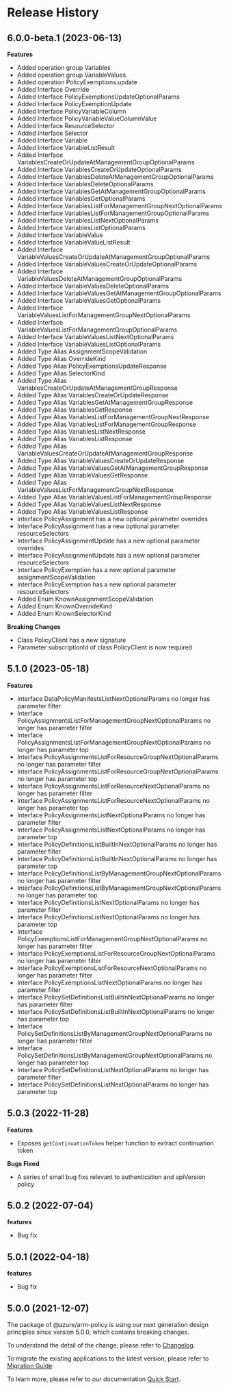 # Release History
    
## 6.0.0-beta.1 (2023-06-13)
    
**Features**

  - Added operation group Variables
  - Added operation group VariableValues
  - Added operation PolicyExemptions.update
  - Added Interface Override
  - Added Interface PolicyExemptionsUpdateOptionalParams
  - Added Interface PolicyExemptionUpdate
  - Added Interface PolicyVariableColumn
  - Added Interface PolicyVariableValueColumnValue
  - Added Interface ResourceSelector
  - Added Interface Selector
  - Added Interface Variable
  - Added Interface VariableListResult
  - Added Interface VariablesCreateOrUpdateAtManagementGroupOptionalParams
  - Added Interface VariablesCreateOrUpdateOptionalParams
  - Added Interface VariablesDeleteAtManagementGroupOptionalParams
  - Added Interface VariablesDeleteOptionalParams
  - Added Interface VariablesGetAtManagementGroupOptionalParams
  - Added Interface VariablesGetOptionalParams
  - Added Interface VariablesListForManagementGroupNextOptionalParams
  - Added Interface VariablesListForManagementGroupOptionalParams
  - Added Interface VariablesListNextOptionalParams
  - Added Interface VariablesListOptionalParams
  - Added Interface VariableValue
  - Added Interface VariableValueListResult
  - Added Interface VariableValuesCreateOrUpdateAtManagementGroupOptionalParams
  - Added Interface VariableValuesCreateOrUpdateOptionalParams
  - Added Interface VariableValuesDeleteAtManagementGroupOptionalParams
  - Added Interface VariableValuesDeleteOptionalParams
  - Added Interface VariableValuesGetAtManagementGroupOptionalParams
  - Added Interface VariableValuesGetOptionalParams
  - Added Interface VariableValuesListForManagementGroupNextOptionalParams
  - Added Interface VariableValuesListForManagementGroupOptionalParams
  - Added Interface VariableValuesListNextOptionalParams
  - Added Interface VariableValuesListOptionalParams
  - Added Type Alias AssignmentScopeValidation
  - Added Type Alias OverrideKind
  - Added Type Alias PolicyExemptionsUpdateResponse
  - Added Type Alias SelectorKind
  - Added Type Alias VariablesCreateOrUpdateAtManagementGroupResponse
  - Added Type Alias VariablesCreateOrUpdateResponse
  - Added Type Alias VariablesGetAtManagementGroupResponse
  - Added Type Alias VariablesGetResponse
  - Added Type Alias VariablesListForManagementGroupNextResponse
  - Added Type Alias VariablesListForManagementGroupResponse
  - Added Type Alias VariablesListNextResponse
  - Added Type Alias VariablesListResponse
  - Added Type Alias VariableValuesCreateOrUpdateAtManagementGroupResponse
  - Added Type Alias VariableValuesCreateOrUpdateResponse
  - Added Type Alias VariableValuesGetAtManagementGroupResponse
  - Added Type Alias VariableValuesGetResponse
  - Added Type Alias VariableValuesListForManagementGroupNextResponse
  - Added Type Alias VariableValuesListForManagementGroupResponse
  - Added Type Alias VariableValuesListNextResponse
  - Added Type Alias VariableValuesListResponse
  - Interface PolicyAssignment has a new optional parameter overrides
  - Interface PolicyAssignment has a new optional parameter resourceSelectors
  - Interface PolicyAssignmentUpdate has a new optional parameter overrides
  - Interface PolicyAssignmentUpdate has a new optional parameter resourceSelectors
  - Interface PolicyExemption has a new optional parameter assignmentScopeValidation
  - Interface PolicyExemption has a new optional parameter resourceSelectors
  - Added Enum KnownAssignmentScopeValidation
  - Added Enum KnownOverrideKind
  - Added Enum KnownSelectorKind

**Breaking Changes**

  - Class PolicyClient has a new signature
  - Parameter subscriptionId of class PolicyClient is now required
    
    
## 5.1.0 (2023-05-18)
    
**Features**

  - Interface DataPolicyManifestsListNextOptionalParams no longer has parameter filter
  - Interface PolicyAssignmentsListForManagementGroupNextOptionalParams no longer has parameter filter
  - Interface PolicyAssignmentsListForManagementGroupNextOptionalParams no longer has parameter top
  - Interface PolicyAssignmentsListForResourceGroupNextOptionalParams no longer has parameter filter
  - Interface PolicyAssignmentsListForResourceGroupNextOptionalParams no longer has parameter top
  - Interface PolicyAssignmentsListForResourceNextOptionalParams no longer has parameter filter
  - Interface PolicyAssignmentsListForResourceNextOptionalParams no longer has parameter top
  - Interface PolicyAssignmentsListNextOptionalParams no longer has parameter filter
  - Interface PolicyAssignmentsListNextOptionalParams no longer has parameter top
  - Interface PolicyDefinitionsListBuiltInNextOptionalParams no longer has parameter filter
  - Interface PolicyDefinitionsListBuiltInNextOptionalParams no longer has parameter top
  - Interface PolicyDefinitionsListByManagementGroupNextOptionalParams no longer has parameter filter
  - Interface PolicyDefinitionsListByManagementGroupNextOptionalParams no longer has parameter top
  - Interface PolicyDefinitionsListNextOptionalParams no longer has parameter filter
  - Interface PolicyDefinitionsListNextOptionalParams no longer has parameter top
  - Interface PolicyExemptionsListForManagementGroupNextOptionalParams no longer has parameter filter
  - Interface PolicyExemptionsListForResourceGroupNextOptionalParams no longer has parameter filter
  - Interface PolicyExemptionsListForResourceNextOptionalParams no longer has parameter filter
  - Interface PolicyExemptionsListNextOptionalParams no longer has parameter filter
  - Interface PolicySetDefinitionsListBuiltInNextOptionalParams no longer has parameter filter
  - Interface PolicySetDefinitionsListBuiltInNextOptionalParams no longer has parameter top
  - Interface PolicySetDefinitionsListByManagementGroupNextOptionalParams no longer has parameter filter
  - Interface PolicySetDefinitionsListByManagementGroupNextOptionalParams no longer has parameter top
  - Interface PolicySetDefinitionsListNextOptionalParams no longer has parameter filter
  - Interface PolicySetDefinitionsListNextOptionalParams no longer has parameter top
    
## 5.0.3 (2022-11-28)

**Features**

 -  Exposes `getContinuationToken` helper function to extract continuation token

**Bugs Fixed**

  - A series of small bug fixs relevant to authentication and apiVersion policy

## 5.0.2 (2022-07-04)

**features**

  - Bug fix

## 5.0.1 (2022-04-18)

**features**

  - Bug fix

## 5.0.0 (2021-12-07)

The package of @azure/arm-policy is using our next generation design principles since version 5.0.0, which contains breaking changes.

To understand the detail of the change, please refer to [Changelog](https://aka.ms/js-track2-changelog).

To migrate the existing applications to the latest version, please refer to [Migration Guide](https://aka.ms/js-track2-migration-guide).

To learn more, please refer to our documentation [Quick Start](https://aka.ms/js-track2-quickstart).
